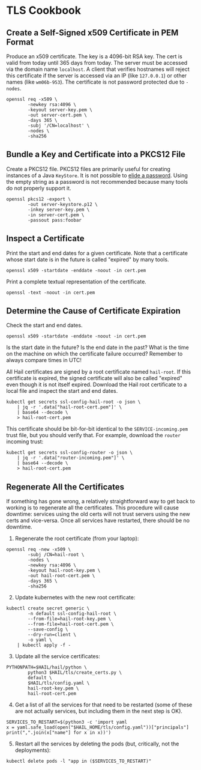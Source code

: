 # TLS Cookbook
## Create a Self-Signed x509 Certificate in PEM Format

Produce an x509 certificate. The key is a 4096-bit RSA key. The cert is valid
from today until 365 days from today. The server must be accessed via the domain
name `localhost`. A client that verifies hostnames will reject this certificate
if the server is accessed via an IP (like `127.0.0.1`) or other names (like
`wm06b-953`). The certificate is not password protected due to `-nodes`.

```
openssl req -x509 \
        -newkey rsa:4096 \
        -keyout server-key.pem \
        -out server-cert.pem \
        -days 365 \
        -subj '/CN=localhost' \
        -nodes \
        -sha256
```

## Bundle a Key and Certificate into a PKCS12 File

Create a PKCS12 file. PKCS12 files are primarily useful for creating instances
of a Java `KeyStore`. It is not possible to [elide a
password](https://stackoverflow.com/questions/27497723/export-a-pkcs12-file-without-an-export-password).
Using the empty string as a password is not recommended because many tools do
not properly support it.

```
openssl pkcs12 -export \
        -out server-keystore.p12 \
        -inkey server-key.pem \
        -in server-cert.pem \
        -passout pass:foobar
```

## Inspect a Certificate

Print the start and end dates for a given certificate. Note that a certificate
whose start date is in the future is called "expired" by many tools.

```
openssl x509 -startdate -enddate -noout -in cert.pem
```

Print a complete textual representation of the certificate.

```
openssl -text -noout -in cert.pem
```

## Determine the Cause of Certificate Expiration

Check the start and end dates.

```
openssl x509 -startdate -enddate -noout -in cert.pem
```

Is the start date in the future? Is the end date in the past? What is the time
on the machine on which the certificate failure occurred? Remember to always
compare times in UTC!

All Hail certificates are signed by a root certificate named `hail-root`. If
this certificate is expired, the signed certificate will also be called
"expired" even though it is not itself expired. Download the Hail root
certificate to a local file and inspect the start and end dates.

```
kubectl get secrets ssl-config-hail-root -o json \
    | jq -r '.data["hail-root-cert.pem"]' \
    | base64 --decode \
    > hail-root-cert.pem
```

This certificate should be bit-for-bit identical to the `SERVICE-incoming.pem`
trust file, but you should verify that. For example, download the
`router` incoming trust:

```
kubectl get secrets ssl-config-router -o json \
    | jq -r '.data["router-incoming.pem"]' \
    | base64 --decode \
    > hail-root-cert.pem
```

## Regenerate All the Certificates

If something has gone wrong, a relatively straightforward way to get back to
working is to regenerate all the certificates. This procedure will cause
downtime: services using the old certs will not trust servers using the new
certs and vice-versa. Once all services have restarted, there should be no
downtime.

1. Regenerate the root certificate (from your laptop):

```
openssl req -new -x509 \
        -subj /CN=hail-root \
        -nodes \
        -newkey rsa:4096 \
        -keyout hail-root-key.pem \
        -out hail-root-cert.pem \
        -days 365 \
        -sha256
```

2. Update kubernetes with the new root certificate:

```
kubectl create secret generic \
        -n default ssl-config-hail-root \
        --from-file=hail-root-key.pem \
        --from-file=hail-root-cert.pem \
        --save-config \
        --dry-run=client \
        -o yaml \
    | kubectl apply -f -
```

3. Update all the service certificates:

```
PYTHONPATH=$HAIL/hail/python \
        python3 $HAIL/tls/create_certs.py \
        default \
        $HAIL/tls/config.yaml \
        hail-root-key.pem \
        hail-root-cert.pem
```

4. Get a list of all the services for that need to be restarted (some of these are
   not actually services, but including them in the next step is OK).

```
SERVICES_TO_RESTART=$(python3 -c 'import yaml
x = yaml.safe_load(open("$HAIL_HOME/tls/config.yaml"))["principals"]
print(",".join(x["name"] for x in x))')
```

5. Restart all the services by deleting the pods (but, critically, not the
   deployments):

```
kubectl delete pods -l "app in ($SERVICES_TO_RESTART)"
```
